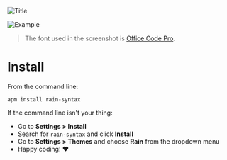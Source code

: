 
![Title](https://github.com/nkpfstr/rain-syntax/blob/master/art/title.png)

![Example](https://github.com/nkpfstr/rain-syntax/blob/master/art/example.png)

> The font used in the screenshot is [Office Code Pro](https://github.com/nathco/Office-Code-Pro).

# Install

From the command line:

`apm install rain-syntax`

If the command line isn't your thing:

- Go to **Settings > Install**
- Search for `rain-syntax` and click **Install**
- Go to **Settings > Themes** and choose **Rain** from the dropdown menu
- Happy coding! :heart:
